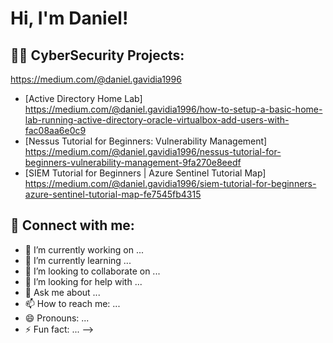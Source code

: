 <h1>Hi, I'm Daniel! </h1>

<h2>👨‍💻 CyberSecurity Projects:</h2>

https://medium.com/@daniel.gavidia1996
  - [Active Directory Home Lab] https://medium.com/@daniel.gavidia1996/how-to-setup-a-basic-home-lab-running-active-directory-oracle-virtualbox-add-users-with-fac08aa6e0c9
  - [Nessus Tutorial for Beginners: Vulnerability Management] https://medium.com/@daniel.gavidia1996/nessus-tutorial-for-beginners-vulnerability-management-9fa270e8eedf
  - [SIEM Tutorial for Beginners | Azure Sentinel Tutorial Map] https://medium.com/@daniel.gavidia1996/siem-tutorial-for-beginners-azure-sentinel-tutorial-map-fe7545fb4315



<h2> 🤳 Connect with me:</h2>



[instagram]: 
[linkedin]: 



- 🔭 I’m currently working on ...
- 🌱 I’m currently learning ...
- 👯 I’m looking to collaborate on ...
- 🤔 I’m looking for help with ...
- 💬 Ask me about ...
- 📫 How to reach me: ...
- 😄 Pronouns: ...
- ⚡ Fun fact: ...
-->
